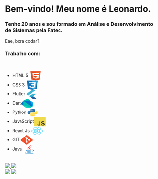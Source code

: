 # Bem-vindo! Meu nome é Leonardo.

### Tenho 20 anos e sou formado em Análise e Desenvolvimento de Sistemas pela Fatec.
Eae, bora codar?!

### Trabalho com:

<div><br>
  <ul>
    <li> HTML 5 <img align="center" alt="Rafa-HTML" height="30" width="40" src="https://raw.githubusercontent.com/devicons/devicon/master/icons/html5/html5-original.svg">
    <li> CSS 3 <img align="center" alt="Rafa-CSS" height="30" width="40" src="https://raw.githubusercontent.com/devicons/devicon/master/icons/css3/css3-original.svg">
    <li> Flutter<img align="center" alt="Rafa-Js" height="30" width="40" src="https://raw.githubusercontent.com/devicons/devicon/master/icons/flutter/flutter-original.svg">
    <li>Dart<img align="center" alt="Rafa-Js" height="30" width="40" src="https://raw.githubusercontent.com/devicons/devicon/master/icons/dart/dart-original.svg">
    <li> Python<img align="center" alt="Rafa-Js" height="30" width="40" src="https://raw.githubusercontent.com/devicons/devicon/master/icons/python/python-original.svg">
    <li> JavaScript<img align="center" alt="Rafa-Js" height="30" width="40" src="https://raw.githubusercontent.com/devicons/devicon/master/icons/javascript/javascript-original.svg">
    <li> React Js <img align="center" alt="Rafa-React" height="30" width="40" src="https://raw.githubusercontent.com/devicons/devicon/master/icons/react/react-original.svg">
    <li> GIT <img align="center" alt="Rafa-React" height="30" width="40" src="https://raw.githubusercontent.com/devicons/devicon/master/icons/git/git-original.svg">
    <li> Java <img align="center" alt="Rafa-React" height="30" width="40" src="https://raw.githubusercontent.com/devicons/devicon/master/icons/java/java-original.svg">
  </ul>
  </ul>
</div>
<br>

<div>
  <a href="https://github.com/LeonardoPaschoaBraga16">
  <img height="180em" src="https://github-readme-stats.vercel.app/api?username=LeonardoPaschoaBraga16&show_icons=true&theme=radical">
  <img height="180em" src="https://github-readme-stats.vercel.app/api/top-langs/?username=LeonardoPaschoaBraga16&layout=compact&theme=radical">
</div>

<div> 
  <a href = "mailto:Leonardo.Braga16@hotmail.com"><img src="https://img.shields.io/badge/-Hotmail-%23333?style=for-the-badge&logo=hotmail&logoColor=white" target="_blank"></a>
  <a href="https://www.linkedin.com/in/leonardo-paschoa-braga-81a60120a/" target="_blank"><img src="https://img.shields.io/badge/-LinkedIn-%230077B5?style=for-the-badge&logo=linkedin&logoColor=white" target="_blank"></a>
  </div>
